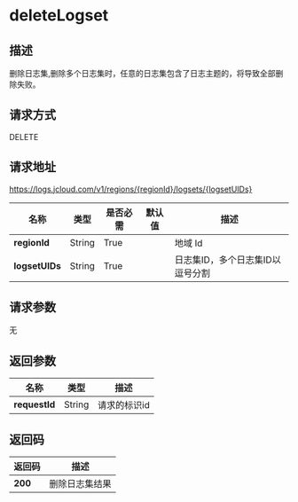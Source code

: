 # deleteLogset


## 描述
删除日志集,删除多个日志集时，任意的日志集包含了日志主题的，将导致全部删除失败。

## 请求方式
DELETE

## 请求地址
https://logs.jcloud.com/v1/regions/{regionId}/logsets/{logsetUIDs}

|名称|类型|是否必需|默认值|描述|
|---|---|---|---|---|
|**regionId**|String|True| |地域 Id|
|**logsetUIDs**|String|True| |日志集ID，多个日志集ID以逗号分割|

## 请求参数
无


## 返回参数
|名称|类型|描述|
|---|---|---|
|**requestId**|String|请求的标识id|


## 返回码
|返回码|描述|
|---|---|
|**200**|删除日志集结果|
